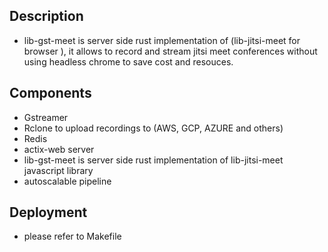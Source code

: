 ## Description

- lib-gst-meet is server side rust implementation of (lib-jitsi-meet for browser ), it allows to record and stream jitsi meet conferences without using headless chrome to save cost and resouces.

## Components 

 - Gstreamer
 - Rclone to upload recordings to (AWS, GCP, AZURE and others)
 - Redis
 - actix-web server
 - lib-gst-meet is server side rust implementation of lib-jitsi-meet javascript library
 - autoscalable pipeline

## Deployment 
 - please refer to Makefile
 
